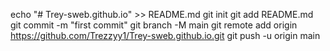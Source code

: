 echo "# Trey-sweb.github.io" >> README.md
git init
git add README.md
git commit -m "first commit"
git branch -M main
git remote add origin https://github.com/Trezzyy1/Trey-sweb.github.io.git
git push -u origin main
